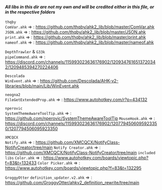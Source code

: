 #### *All libs in this dir are not my own and will be credited either in this file, or in the respective folders*

`thqby`  
`ComVar.ahk`       => : https://github.com/thqby/ahk2_lib/blob/master/ComVar.ahk  
`JSON.ahk`         => : https://github.com/thqby/ahk2_lib/blob/master/JSON.ahk  
`print.ahk`        => : https://github.com/thqby/ahk2_lib/blob/master/print.ahk  
`nameof.ahk`       => : https://github.com/thqby/ahk2_lib/blob/master/nameof.ahk  

`DepthTrawler` & `G33k`  
`pipeCommand.ahk`  => : https://discord.com/channels/115993023636176902/1209347616513720342/1209485394270224406  

`Descolada`  
`WinEvent.ahk`     => : https://github.com/Descolada/AHK-v2-libraries/blob/main/Lib/WinEvent.ahk  

`neogna2`  
`FileGetExtendedProp.ahk` => : https://www.autohotkey.com/r?p=434132  

`nperovic`  
`SystemThemeAwareToolTip.ahk` => : https://github.com/nperovic/SystemThemeAwareToolTip
`MouseHook.ahk`               => : https://discord.com/channels/115993023636176902/1207794506095923350/1207794506095923350

`XMCQCX`  
`Notify.ahk`         => : https://github.com/XMCQCX/NotifyClass-NotifyCreator/tree/main
`Notify Creator.ahk` => : https://github.com/XMCQCX/NotifyClass-NotifyCreator/tree/main
    `included libs`
        `Color.ahk`         => : https://www.autohotkey.com/boards/viewtopic.php?f=83&t=132433
        `Color Picker.ahk`  => : https://www.autohotkey.com/boards/viewtopic.php?f=83&t=132295

`GroggyOtter`
`definition_updater.v2.ahk` => : https://github.com/GroggyOtter/ahkv2_definition_rewrite/tree/main